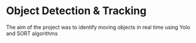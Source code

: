 # Object Detection & Tracking
The aim of the project was to identify moving objects in real time using Yolo and SORT algorithms
